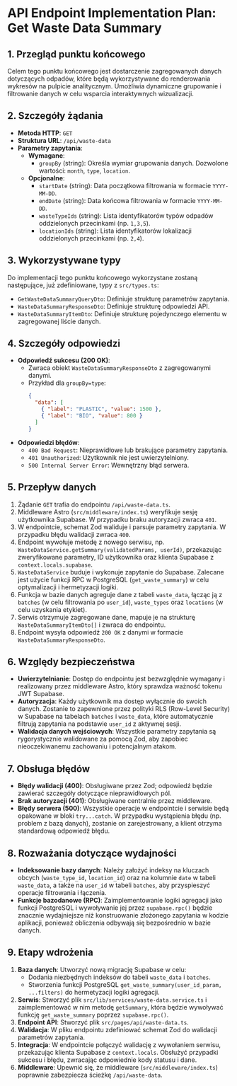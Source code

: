 # API Endpoint Implementation Plan: Get Waste Data Summary

## 1. Przegląd punktu końcowego

Celem tego punktu końcowego jest dostarczenie zagregowanych danych dotyczących odpadów, które będą wykorzystywane do renderowania wykresów na pulpicie analitycznym. Umożliwia dynamiczne grupowanie i filtrowanie danych w celu wsparcia interaktywnych wizualizacji.

## 2. Szczegóły żądania

- **Metoda HTTP**: `GET`
- **Struktura URL**: `/api/waste-data`
- **Parametry zapytania**:
  - **Wymagane**:
    - `groupBy` (string): Określa wymiar grupowania danych. Dozwolone wartości: `month`, `type`, `location`.
  - **Opcjonalne**:
    - `startDate` (string): Data początkowa filtrowania w formacie `YYYY-MM-DD`.
    - `endDate` (string): Data końcowa filtrowania w formacie `YYYY-MM-DD`.
    - `wasteTypeIds` (string): Lista identyfikatorów typów odpadów oddzielonych przecinkami (np. `1,3,5`).
    - `locationIds` (string): Lista identyfikatorów lokalizacji oddzielonych przecinkami (np. `2,4`).

## 3. Wykorzystywane typy

Do implementacji tego punktu końcowego wykorzystane zostaną następujące, już zdefiniowane, typy z `src/types.ts`:

- `GetWasteDataSummaryQueryDto`: Definiuje strukturę parametrów zapytania.
- `WasteDataSummaryResponseDto`: Definiuje strukturę odpowiedzi API.
- `WasteDataSummaryItemDto`: Definiuje strukturę pojedynczego elementu w zagregowanej liście danych.

## 4. Szczegóły odpowiedzi

- **Odpowiedź sukcesu (200 OK)**:
  - Zwraca obiekt `WasteDataSummaryResponseDto` z zagregowanymi danymi.
  - Przykład dla `groupBy=type`:
    ```json
    {
      "data": [
        { "label": "PLASTIC", "value": 1500 },
        { "label": "BIO", "value": 800 }
      ]
    }
    ```
- **Odpowiedzi błędów**:
  - `400 Bad Request`: Nieprawidłowe lub brakujące parametry zapytania.
  - `401 Unauthorized`: Użytkownik nie jest uwierzytelniony.
  - `500 Internal Server Error`: Wewnętrzny błąd serwera.

## 5. Przepływ danych

1.  Żądanie `GET` trafia do endpointu `/api/waste-data.ts`.
2.  Middleware Astro (`src/middleware/index.ts`) weryfikuje sesję użytkownika Supabase. W przypadku braku autoryzacji zwraca `401`.
3.  W endpointcie, schemat Zod waliduje i parsuje parametry zapytania. W przypadku błędu walidacji zwraca `400`.
4.  Endpoint wywołuje metodę z nowego serwisu, np. `WasteDataService.getSummary(validatedParams, userId)`, przekazując zweryfikowane parametry, ID użytkownika oraz klienta Supabase z `context.locals.supabase`.
5.  `WasteDataService` buduje i wykonuje zapytanie do Supabase. Zalecane jest użycie funkcji RPC w PostgreSQL (`get_waste_summary`) w celu optymalizacji i hermetyzacji logiki.
6.  Funkcja w bazie danych agreguje dane z tabeli `waste_data`, łącząc ją z `batches` (w celu filtrowania po `user_id`), `waste_types` oraz `locations` (w celu uzyskania etykiet).
7.  Serwis otrzymuje zagregowane dane, mapuje je na strukturę `WasteDataSummaryItemDto[]` i zwraca do endpointu.
8.  Endpoint wysyła odpowiedź `200 OK` z danymi w formacie `WasteDataSummaryResponseDto`.

## 6. Względy bezpieczeństwa

- **Uwierzytelnianie**: Dostęp do endpointu jest bezwzględnie wymagany i realizowany przez middleware Astro, który sprawdza ważność tokenu JWT Supabase.
- **Autoryzacja**: Każdy użytkownik ma dostęp wyłącznie do swoich danych. Zostanie to zapewnione przez polityki RLS (Row-Level Security) w Supabase na tabelach `batches` i `waste_data`, które automatycznie filtrują zapytania na podstawie `user_id` z aktywnej sesji.
- **Walidacja danych wejściowych**: Wszystkie parametry zapytania są rygorystycznie walidowane za pomocą Zod, aby zapobiec nieoczekiwanemu zachowaniu i potencjalnym atakom.

## 7. Obsługa błędów

- **Błędy walidacji (400)**: Obsługiwane przez Zod; odpowiedź będzie zawierać szczegóły dotyczące nieprawidłowych pól.
- **Brak autoryzacji (401)**: Obsługiwane centralnie przez middleware.
- **Błędy serwera (500)**: Wszystkie operacje w endpointcie i serwisie będą opakowane w bloki `try...catch`. W przypadku wystąpienia błędu (np. problem z bazą danych), zostanie on zarejestrowany, a klient otrzyma standardową odpowiedź błędu.

## 8. Rozważania dotyczące wydajności

- **Indeksowanie bazy danych**: Należy założyć indeksy na kluczach obcych (`waste_type_id`, `location_id`) oraz na kolumnie `date` w tabeli `waste_data`, a także na `user_id` w tabeli `batches`, aby przyspieszyć operacje filtrowania i łączenia.
- **Funkcje bazodanowe (RPC)**: Zaimplementowanie logiki agregacji jako funkcji PostgreSQL i wywoływanie jej przez `supabase.rpc()` będzie znacznie wydajniejsze niż konstruowanie złożonego zapytania w kodzie aplikacji, ponieważ obliczenia odbywają się bezpośrednio w bazie danych.

## 9. Etapy wdrożenia

1.  **Baza danych**: Utworzyć nową migrację Supabase w celu:
    - Dodania niezbędnych indeksów do tabeli `waste_data` i `batches`.
    - Stworzenia funkcji PostgreSQL `get_waste_summary(user_id_param, ...filters)` do hermetyzacji logiki agregacji.
2.  **Serwis**: Stworzyć plik `src/lib/services/waste-data.service.ts` i zaimplementować w nim metodę `getSummary`, która będzie wywoływać funkcję `get_waste_summary` poprzez `supabase.rpc()`.
3.  **Endpoint API**: Stworzyć plik `src/pages/api/waste-data.ts`.
4.  **Walidacja**: W pliku endpointu zdefiniować schemat Zod do walidacji parametrów zapytania.
5.  **Integracja**: W endpointcie połączyć walidację z wywołaniem serwisu, przekazując klienta Supabase z `context.locals`. Obsłużyć przypadki sukcesu i błędu, zwracając odpowiednie kody statusu i dane.
6.  **Middleware**: Upewnić się, że middleware (`src/middleware/index.ts`) poprawnie zabezpiecza ścieżkę `/api/waste-data`.
